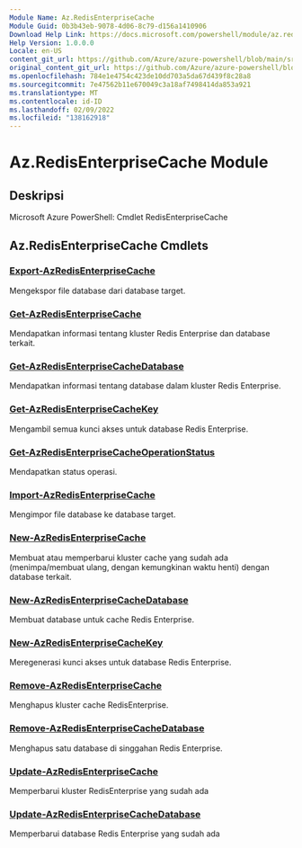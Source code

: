 ```yaml
---
Module Name: Az.RedisEnterpriseCache
Module Guid: 0b3b43eb-9078-4d06-8c79-d156a1410906
Download Help Link: https://docs.microsoft.com/powershell/module/az.redisenterprisecache
Help Version: 1.0.0.0
Locale: en-US
content_git_url: https://github.com/Azure/azure-powershell/blob/main/src/RedisEnterpriseCache/help/Az.RedisEnterpriseCache.md
original_content_git_url: https://github.com/Azure/azure-powershell/blob/main/src/RedisEnterpriseCache/help/Az.RedisEnterpriseCache.md
ms.openlocfilehash: 784e1e4754c423de10dd703a5da67d439f8c28a8
ms.sourcegitcommit: 7e47562b11e670049c3a18af7498414da853a921
ms.translationtype: MT
ms.contentlocale: id-ID
ms.lasthandoff: 02/09/2022
ms.locfileid: "138162918"
---
```

# Az.RedisEnterpriseCache Module
## Deskripsi
Microsoft Azure PowerShell: Cmdlet RedisEnterpriseCache

## Az.RedisEnterpriseCache Cmdlets
### [Export-AzRedisEnterpriseCache](Export-AzRedisEnterpriseCache.md)
Mengekspor file database dari database target.

### [Get-AzRedisEnterpriseCache](Get-AzRedisEnterpriseCache.md)
Mendapatkan informasi tentang kluster Redis Enterprise dan database terkait.

### [Get-AzRedisEnterpriseCacheDatabase](Get-AzRedisEnterpriseCacheDatabase.md)
Mendapatkan informasi tentang database dalam kluster Redis Enterprise.

### [Get-AzRedisEnterpriseCacheKey](Get-AzRedisEnterpriseCacheKey.md)
Mengambil semua kunci akses untuk database Redis Enterprise.

### [Get-AzRedisEnterpriseCacheOperationStatus](Get-AzRedisEnterpriseCacheOperationStatus.md)
Mendapatkan status operasi.

### [Import-AzRedisEnterpriseCache](Import-AzRedisEnterpriseCache.md)
Mengimpor file database ke database target.

### [New-AzRedisEnterpriseCache](New-AzRedisEnterpriseCache.md)
Membuat atau memperbarui kluster cache yang sudah ada (menimpa/membuat ulang, dengan kemungkinan waktu henti) dengan database terkait.

### [New-AzRedisEnterpriseCacheDatabase](New-AzRedisEnterpriseCacheDatabase.md)
Membuat database untuk cache Redis Enterprise.

### [New-AzRedisEnterpriseCacheKey](New-AzRedisEnterpriseCacheKey.md)
Meregenerasi kunci akses untuk database Redis Enterprise.

### [Remove-AzRedisEnterpriseCache](Remove-AzRedisEnterpriseCache.md)
Menghapus kluster cache RedisEnterprise.

### [Remove-AzRedisEnterpriseCacheDatabase](Remove-AzRedisEnterpriseCacheDatabase.md)
Menghapus satu database di singgahan Redis Enterprise.

### [Update-AzRedisEnterpriseCache](Update-AzRedisEnterpriseCache.md)
Memperbarui kluster RedisEnterprise yang sudah ada

### [Update-AzRedisEnterpriseCacheDatabase](Update-AzRedisEnterpriseCacheDatabase.md)
Memperbarui database Redis Enterprise yang sudah ada

